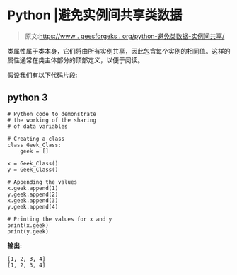 # Python |避免实例间共享类数据

> 原文:[https://www . geesforgeks . org/python-避免类数据-实例间共享/](https://www.geeksforgeeks.org/python-avoiding-class-data-shared-among-the-instances/)

类属性属于类本身，它们将由所有实例共享，因此包含每个实例的相同值。这样的属性通常在类主体部分的顶部定义，以便于阅读。

假设我们有以下代码片段:

## python 3

```
# Python code to demonstrate
# the working of the sharing
# of data variables

# Creating a class
class Geek_Class:
    geek = []

x = Geek_Class()
y = Geek_Class()

# Appending the values
x.geek.append(1)
y.geek.append(2)
x.geek.append(3)
y.geek.append(4)

# Printing the values for x and y
print(x.geek)
print(y.geek)
```

**输出:**

```
[1, 2, 3, 4]
[1, 2, 3, 4]
```